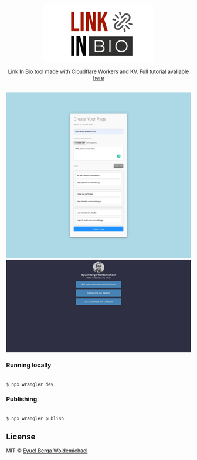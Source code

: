 <p align="center">
  <a href="https://github.com/eyuelberga/LinkInBio">
    <img src="https://github.com/eyuelberga/LinkInBio/blob/main/banner.png?raw=true" alt="Link in Bio banner" width="300" />
  </a>
</p>
<p align="center">Link In Bio tool made with Cloudflare Workers and KV. Full tutorial avaliable <a href="https://tealfeed.com/build-link-bio-tool-cloudflare-workers-fdm6p">here</a></p> 
<br>

<img src="https://github.com/eyuelberga/LinkInBio/blob/main/preview1.jpg?raw=true" alt="Preview 1"/>
<img src="https://github.com/eyuelberga/LinkInBio/blob/main/preview2.jpg?raw=true" alt="Preview 2"/>



### Running locally

```bash

$ npx wrangler dev 
```

### Publishing

```bash

$ npx wrangler publish
```

## License

MIT © [Eyuel Berga Woldemichael](https://github.com/eyuelberga)


